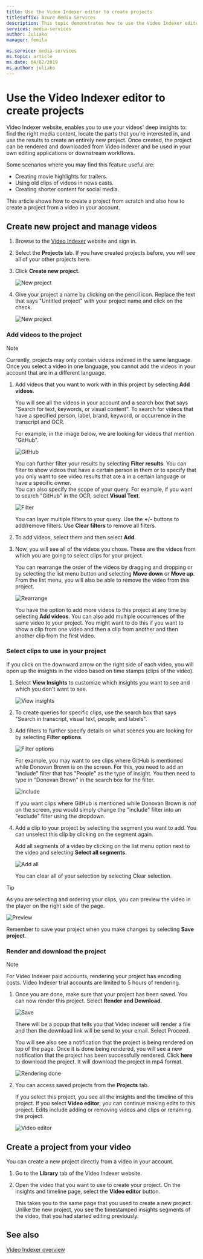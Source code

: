 ```yaml
---
title: Use the Video Indexer editor to create projects
titlesuffix: Azure Media Services
description: This topic demonstrates how to use the Video Indexer editor to create projects.
services: media-services
author: Juliako
manager: femila

ms.service: media-services
ms.topic: article
ms.date: 04/02/2019
ms.author: juliako
---
```


# Use the Video Indexer editor to create projects

Video Indexer website, enables you to use your videos' deep insights to: find the right media content, locate the parts that you’re interested in, and use the results to create an entirely new project. Once created, the project can be rendered and downloaded from Video Indexer and be used in your own editing applications or downstream workflows.

Some scenarios where you may find this feature useful are: 

* Creating movie highlights for trailers.
* Using old clips of videos in news casts.
* Creating shorter content for social media.

This article shows how to create a project from scratch and also how to create a project from a video in your account.

## Create new project and manage videos

1. Browse to the [Video Indexer](https://www.videoindexer.ai/) website and sign in.
1. Select the **Projects** tab. If you have created projects before, you  will see all of your other projects here.
1. Click **Create new project**.  

    ![New project](./media/video-indexer-view-edit/new-project.png)
1. Give your project a name by clicking on the pencil icon. Replace the text that says "Untitled project" with your project name and click on the check.

    ![New project](./media/video-indexer-view-edit/new-project3.png)
    
### Add videos to the project

> [!NOTE]
> Currently, projects may only contain videos indexed in the same language. Once you select a video in one language, you cannot add the videos in your account that are in a different language.

1. Add videos that you want to work with in this project by selecting **Add videos**.

    You will see all the videos in your account and a search box that says "Search for text, keywords, or visual content". To search for videos that have a specified person, label, brand, keyword, or occurrence in the transcript and OCR.
    
    For example, in the image below, we are looking for videos that mention "GitHub".
    
    ![GitHub](./media/video-indexer-view-edit/github.png)

    You can further filter your results by selecting **Filter results**. You can filter to show videos that have a certain person in them or to specify that you only want to see video results that are a in a certain language or have a specific owner. <br/> You can also specify the scope of your query. For example, if you want to search "GitHub" in the OCR, select **Visual Text**.

    ![Filter](./media/video-indexer-view-edit/visual-text.png)

    You can layer multiple filters to your query. Use the **+**/**-** buttons to add/remove filters. Use **Clear filters** to remove all filters.
1. To add videos, select them and then select **Add**.
1. Now, you will see all of the videos you chose. These are the videos from which you are going to select clips for your project.

    You can rearrange the order of the videos by dragging and dropping or by selecting the list menu button and selecting **Move down** or **Move up**. From the list menu, you will also be able to remove the video from this project. 

    ![Rearrange](./media/video-indexer-view-edit/rearrange.png)
    
    You have the option to add more videos to this project at any time by selecting **Add videos**. You can also add multiple occurrences of the same video to your project. You might want to do this if you want to show a clip from one video and then a clip from another and then another clip from the first video. 

### Select clips to use in your project

If you click on the downward arrow on the right side of each video, you will open up the insights in the video based on time stamps (clips of the video). 

1. Select **View Insights** to customize which insights you want to see and which you don't want to see. 

    ![View insights](./media/video-indexer-view-edit/insights.png)
1. To create queries for specific clips, use the search box that says "Search in transcript, visual text, people, and labels".
1. Add filters to further specify details on what scenes you are looking for by selecting **Filter options**.

    ![Filter options](./media/video-indexer-view-edit/filter-options.png)

    For example, you may want to see clips where GitHub is mentioned while Donovan Brown is on the screen. For this, you need to add an "include" filter that has "People" as the type of insight. You then need to type in "Donovan Brown" in the search box for the filter.
    
    ![Include](./media/video-indexer-view-edit/include.png)
    
    If you want clips where GitHub is mentioned while Donovan Brown is _not_ on the screen, you would simply change the "include" filter into an "exclude" filter using the dropdown. 

1. Add a clip to your project by selecting the segment you want to add. You can unselect this clip by clicking on the segment again.
    
    Add all segments of a video by clicking on the list menu option next to the video and selecting **Select all segments**. 

    ![Add all](./media/video-indexer-view-edit/add-all.png)

    You can clear all of your selection by selecting Clear selection.

> [!TIP]
> As you are selecting and ordering your clips, you can preview the video in the player on the right side of the page. 

![Preview](./media/video-indexer-view-edit/preview.png)

Remember to save your project when you make changes by selecting **Save project**. 

### Render and download the project

> [!NOTE]
> For Video Indexer paid accounts, rendering your project has encoding costs. Video Indexer trial accounts are limited to 5 hours of rendering.

1. Once you are done, make sure that your project has been saved. You can now render this project. Select **Render and Download**. 

    ![Save](./media/video-indexer-view-edit/save.png)

    There will be a popup that tells you that Video indexer will render a file and then the download link will be send to your email. Select Proceed. 
    
    You will see also see a notification that the project is being rendered on top of the page. Once it is done being rendered, you will see a new notification that the project has been successfully rendered. Click **here** to download the project. It will download the project in mp4 format.

    ![Rendering done](./media/video-indexer-view-edit/rendering-done.png)

1. You can access saved projects from the **Projects** tab. 

    If you select this project, you see all the insights and the timeline of this project. If you select **Video editor**, you can continue making edits to this project. Edits include adding or removing videos and clips or renaming the project.

    ![Video editor](./media/video-indexer-view-edit/video-editor.png)
     
## Create a project from your video

You can create a new project directly from a video in your account. 

1. Go to the **Library** tab of the Video Indexer website.
1. Open the video that you want to use to create your project. On the insights and timeline page, select the **Video editor** button.

    This takes you to the same page that you used to create a new project. Unlike the new project, you see the timestamped insights segments of the video, that you had started editing previously.

## See also

[Video Indexer overview](video-indexer-overview.md)

